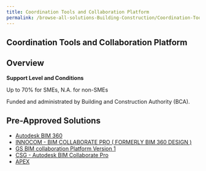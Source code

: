 ```yaml
---
title: Coordination Tools and Collaboration Platform
permalink: /browse-all-solutions-Building-Construction/Coordination-Tools-and-Collaboration-Platform
---
```


## Coordination Tools and Collaboration Platform
## Overview

**Support Level and Conditions**

Up to 70% for SMEs, N.A. for non-SMEs

Funded and administrated by Building and Construction Authority (BCA).

## Pre-Approved Solutions

- <a href='/productivity-solutions-grant/solutionrepo/solution1024' target='_blank'>Autodesk BIM 360</a><br>
- <a href='/productivity-solutions-grant/solutionrepo/solution1584' target='_blank'>INNOCOM - BIM COLLABORATE PRO ( FORMERLY BIM 360 DESIGN )</a><br>
- <a href='/productivity-solutions-grant/solutionrepo/solution1886' target='_blank'>GS BIM collaboration Platform Version 1</a><br>
- <a href='/productivity-solutions-grant/solutionrepo/solution2070' target='_blank'>CSG - Autodesk BIM Collaborate Pro</a><br>
- <a href='/productivity-solutions-grant/solutionrepo/solution2341' target='_blank'>APEX</a><br>

